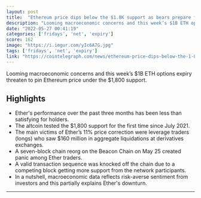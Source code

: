 ```yaml
---
layout: post
title:  "Ethereum price dips below the $1.8K support as bears prepare for Friday’s $1B options expiry"
description: "Looming macroeconomic concerns and this week’s $1B ETH options expiry threaten to pin Ethereum price under the $1,800 support."
date: "2022-05-27 00:41:19"
categories: ['fridays', 'net', 'expiry']
score: 162
image: "https://i.imgur.com/yIc6A7G.jpg"
tags: ['fridays', 'net', 'expiry']
link: "https://cointelegraph.com/news/ethereum-price-dips-below-the-1-8k-support-as-bears-prepare-for-friday-s-1b-options-expiry"
---
```


Looming macroeconomic concerns and this week’s $1B ETH options expiry threaten to pin Ethereum price under the $1,800 support.

## Highlights

- Ether's performance over the past three months has been less than satisfying for holders.
- The altcoin tested the $1,800 support for the first time since July 2021.
- The main victims of Ether’s 11% price correction were leverage traders (longs) who saw $160 million in aggregate liquidations at derivatives exchanges.
- A seven-block chain reorg on the Beacon Chain on May 25 created panic among Ether traders.
- A valid transaction sequence was knocked off the chain due to a competing block getting more support from the network participants.
- In a nutshell, macroeconomic data reflects risk-averse sentiment from investors and this partially explains Ether's downturn.

---
